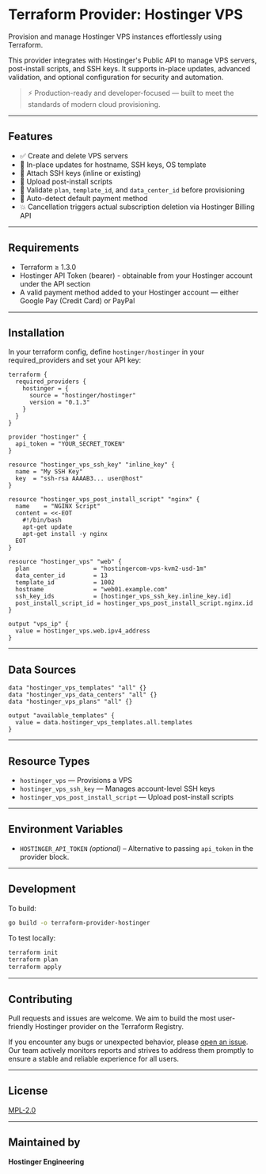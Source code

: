 # Terraform Provider: Hostinger VPS

Provision and manage Hostinger VPS instances effortlessly using Terraform.

This provider integrates with Hostinger's Public API to manage VPS servers, post-install scripts, and SSH keys. It supports in-place updates, advanced validation, and optional configuration for security and automation.

> ⚡ Production-ready and developer-focused — built to meet the standards of modern cloud provisioning.

---

## Features

- ✅ Create and delete VPS servers
- 🔄 In-place updates for hostname, SSH keys, OS template
- 🔐 Attach SSH keys (inline or existing)
- 📜 Upload post-install scripts
- 🔎 Validate `plan`, `template_id`, and `data_center_id` before provisioning
- 🧠 Auto-detect default payment method
- 💥 Cancellation triggers actual subscription deletion via Hostinger Billing API

---

## Requirements

- Terraform ≥ 1.3.0
- Hostinger API Token (bearer) - obtainable from your Hostinger account under the API section
- A valid payment method added to your Hostinger account — either Google Pay (Credit Card) or PayPal

---

## Installation

In your terraform config, define `hostinger/hostinger` in your required_providers and set your API key:

```hcl
terraform {
  required_providers {
    hostinger = {
      source = "hostinger/hostinger"
      version = "0.1.3"
    }
  }
}

provider "hostinger" {
  api_token = "YOUR_SECRET_TOKEN"
}

resource "hostinger_vps_ssh_key" "inline_key" {
  name = "My SSH Key"
  key  = "ssh-rsa AAAAB3... user@host"
}

resource "hostinger_vps_post_install_script" "nginx" {
  name    = "NGINX Script"
  content = <<-EOT
    #!/bin/bash
    apt-get update
    apt-get install -y nginx
  EOT
}

resource "hostinger_vps" "web" {
  plan                  = "hostingercom-vps-kvm2-usd-1m"
  data_center_id        = 13
  template_id           = 1002
  hostname              = "web01.example.com"
  ssh_key_ids           = [hostinger_vps_ssh_key.inline_key.id]
  post_install_script_id = hostinger_vps_post_install_script.nginx.id
}

output "vps_ip" {
  value = hostinger_vps.web.ipv4_address
}
```

---

## Data Sources

```hcl
data "hostinger_vps_templates" "all" {}
data "hostinger_vps_data_centers" "all" {}
data "hostinger_vps_plans" "all" {}

output "available_templates" {
  value = data.hostinger_vps_templates.all.templates
}
```

---

## Resource Types

- `hostinger_vps` — Provisions a VPS
- `hostinger_vps_ssh_key` — Manages account-level SSH keys
- `hostinger_vps_post_install_script` — Upload post-install scripts

---

## Environment Variables

- `HOSTINGER_API_TOKEN` *(optional)* – Alternative to passing `api_token` in the provider block.

---

## Development

To build:

```bash
go build -o terraform-provider-hostinger
```

To test locally:

```bash
terraform init
terraform plan
terraform apply
```

---

## Contributing

Pull requests and issues are welcome. We aim to build the most user-friendly Hostinger provider on the Terraform Registry.

If you encounter any bugs or unexpected behavior, please [open an issue](https://github.com/your-org/terraform-provider-hostinger/issues).  
Our team actively monitors reports and strives to address them promptly to ensure a stable and reliable experience for all users.

---

## License

[MPL-2.0](LICENSE)

---

## Maintained by

**Hostinger Engineering**
